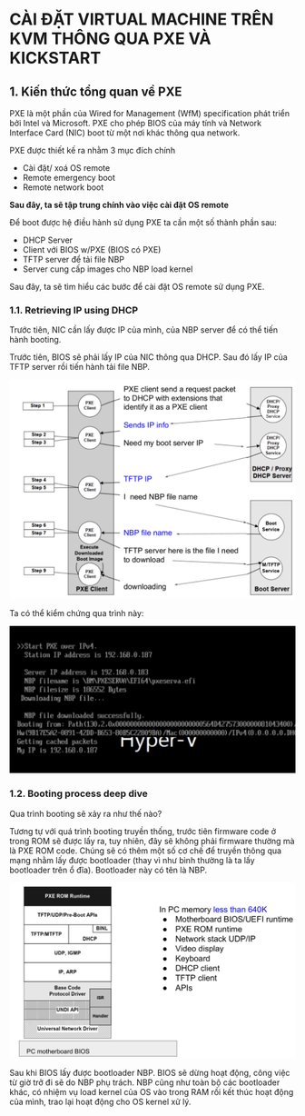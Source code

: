 # CÀI ĐẶT VIRTUAL MACHINE TRÊN KVM THÔNG QUA PXE VÀ KICKSTART

## 1. Kiến thức tổng quan về PXE

PXE là một phần của Wired for Management (WfM) specification phát triển bởi Intel và Microsoft. PXE cho phép BIOS của máy tính và Network Interface Card (NIC) boot từ một nơi khác thông qua network.

PXE được thiết kế ra nhằm 3 mục đích chính

- Cài đặt/ xoá OS remote
- Remote emergency boot
- Remote network boot

**Sau đây, ta sẽ tập trung chính vào việc cài đặt OS remote**

Để boot được hệ điều hành sử dụng PXE ta cần một số thành phần sau:

- DHCP Server
- Client với BIOS w/PXE (BIOS có PXE)
- TFTP server để tải file NBP
- Server cung cấp images cho NBP load kernel

Sau đây, ta sẽ tìm hiểu các bước để cài đặt OS remote sử dụng PXE.

### 1.1. Retrieving IP using DHCP

Trước tiên, NIC cần lấy được IP của mình, của NBP server để có thể tiến hành booting.

Trước tiên, BIOS sẽ phải lấy IP của NIC thông qua DHCP. Sau đó lấy IP của TFTP server rồi tiến hành tải file NBP.

![ip_dhcp](images/dhcp_proxydhcp_tftp.png)

Ta có thể kiểm chứng qua trình này:

![dhcp_example](images/dhcp_example.png)

### 1.2. Booting process deep dive

Qua trình booting sẽ xảy ra như thế nào?

Tương tự với quá trình booting truyền thống, trước tiên firmware code ở trong ROM sẽ được lấy ra, tuy nhiên, đây sẽ không phải firmware thường mà là PXE ROM code. Chúng sẽ có thêm một số cơ chế để truyền thông qua mạng nhằm lấy được bootloader (thay vì như bình thường là ta lấy bootloader trên ổ đĩa). Bootloader này có tên là NBP.

![pxe_rom](images/pxe_rom.png)

Sau khi BIOS lấy được bootloader NBP. BIOS sẽ dừng hoạt động, công việc từ giờ trở đi sẽ do NBP phụ trách. NBP cũng như toàn bộ các bootloader khác, có nhiệm vụ load kernel của OS vào trong RAM rồi kết thúc hoạt động của mình, trao lại hoạt động cho OS kernel xử lý.
